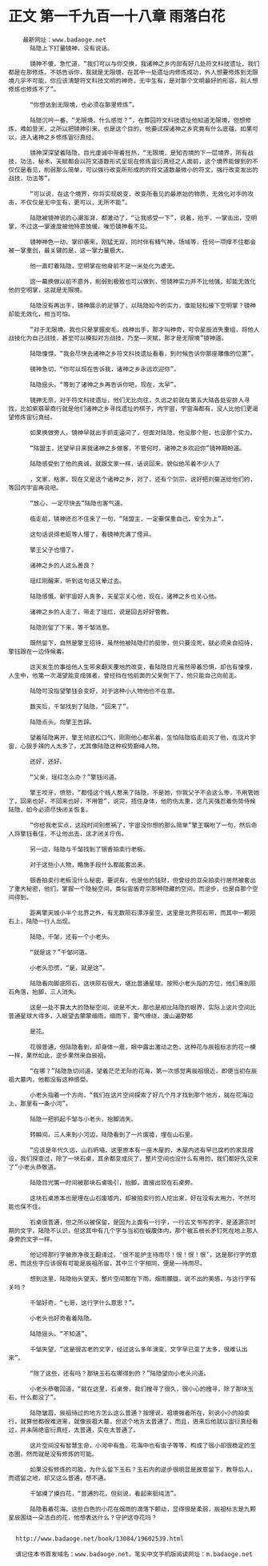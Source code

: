 # 正文 第一千九百一十八章 雨落白花
        最新网址：www.badaoge.net
          陆隐上下打量镜神，没有说话。
      
          镜神不傻，急忙道，“我们可以与你交换，我诸神之乡内部有好几处符文科技遗址，我们都是在那修炼，不妨告诉你，我就是无限境，在其中一处遗址内修炼成功，外人想要修炼到无限境几乎不可能，你应该清楚符文科技文明的神奇，无中生有，是对那个文明最好的形容，别人想修炼也修炼不了”。
      
          “你想达到无限境，也必须在那里修炼”。
      
          陆隐沉吟一番，“无限境，什么感觉？”，在葬园符文科技遗址他知道无限境，但想修炼，难如登天，之所以把镜神引来，也是这个目的，他要试探诸神之乡究竟有什么底蕴，如果可以，进入诸神之乡修炼宙衍真经。
      
          镜神深深望着陆隐，目光虔诚中带着狂热，“无限境，是知否境的下一层境界，所有战技，功法，秘术，天赋都会以符文道数形式呈现在修炼宙衍真经之人面前，这个境界能做到的不仅仅是看见，削弱那么简单，可以强行改变所形成的的符文道数最微小的符文，强行改变发出的战技，功法等”。
      
          “可以说，在这个境界，你将实现蜕变，改变所看见的最原始的物质，无效化对手的攻击，不仅仅是无中生有，更可以，无所不能”。
      
          陆隐被镜神说的心潮澎湃，都激动了，“让我感受一下”，说着，抬手，一掌击出，空明掌，不过这一掌速度被他特意放缓，唯恐镜神看不见。
      
          镜神神色一动，掌印袭来，刚猛无双，同时伴有精气神，场域等，任何一项撑不住都会被一掌重创，最关键的是，这一掌力量极大。
      
          他一直盯着陆隐，空明掌在他身前不足一米处化为虚无。
      
          这一幕换做以前不意外，削弱到极致也可以做到，但镜神实力并不比他强，却能无效化他的空明掌，这就是无限境。
      
          陆隐没有再出手，镜神展示的足够了，以陆隐如今的实力，谁能轻松接下空明掌？镜神却能无效化，相当可怕。
      
          “对于无限境，我也只是掌握皮毛，烛神出手，那才叫神奇，可令星辰消失重组，将他人战技化为自己战技，甚至可以模拟对方战技，乃至——天赋，那才是无限境”镜神道。
      
          陆隐憧憬，“我会尽快去诸神之乡符文科技遗址看看，到时候告诉你那座雕像的位置”。
      
          镜神急切，“你可以现在告诉我，诸神之乡永远欢迎你”。
      
          陆隐摇头，“等到了诸神之乡再告诉你吧，现在，太早”。
      
          镜神无奈，对于符文科技遗址，他们无比向往，久远之前就在第五大陆各处安排人寻找，比如紫翡翠商行就是他们诸神之乡寻找遗址的棋子，内宇宙，宇宙海都有，没人比他们更渴望修炼宙衍真经。
      
          如果换做旁人，镜神早就出手抓走逼问了，但面对陆隐，他没那个胆，也没那个实力。
      
          “陆盟主，还望早日来我诸神之乡做客，不管何时，诸神之乡欢迎你”镜神期盼道。
      
          陆隐感受到了他的真诚，就跟文家一样，话说回来，貌似他吊着不少人了
      
          ，文家，枯家，现在又是这个诸神之乡，对了，还有个剑宗，说好把刘豪送给他们的，等回内宇宙再说吧。
      
          “放心，一定尽快去”陆隐也客气道。
      
          临走前，镜神还忍不住来了一句，“陆盟主，一定要保重自己，安全为上”。
      
          这句话说得老妪等人懵了，看镜神充满了怪异。
      
          擎王父子也懵了。
      
          诸神之乡的人这么善良？
      
          瑶红刚醒来，听到这句话又晕过去。
      
          陆隐感慨，新宇宙好人真多，天星宗关心他，现在，诸神之乡也关心他。
      
          诸神之乡的人走了，带走了瑶红，说是回去好好管教。
      
          陆隐则留了下来，等千邹消息。
      
          既然留下，自然是擎王招待，虽然他被陆隐打的挺惨，但只要没死，就必须亲自招待，擎钰跟在一边侍候着。
      
          这天发生的事给他人生带来翻天覆地的改变，看陆隐目光虽然带着恐惧，却也有憧憬，人生中，他第一次渴望能变成强者，曾经挡在他前面的父亲倒下了，他只能自己向前走。
      
          陆隐可没指望擎钰会变好，对于这种小人物他也不在意。
      
          数天后，千邹找到了陆隐，“回来了”。
      
          陆隐点头，向擎王告辞。
      
          望着陆隐离开，擎王彻底松口气，刚刚他心都吊着，生怕陆隐临走前灭了他，在这片宇宙，心狠手辣的人太多了，尤其像陆隐这种权势巅峰人物。
      
          还好，还好。
      
          “父亲，瑶红怎么办？”擎钰问道。
      
          擎王咬牙，愤怒，“都怪这个贱人惹来了陆隐，不是她，你我父子不会这么惨，不用管她了，回来也好，不回来也好，不用管”，说完，捂住身体，他的伤太重，这几天强忍着伤势侍候陆隐，如今必须尽快闭关恢复。
      
          “你给我老实点，这段时间别惹祸了，宇宙没你想的那么简单”擎王嘱咐了一句，然后命人将擎钰看住，不让他出去，这才闭关疗伤。
      
          另一边，陆隐与千邹找到了银香拍卖行老板。
      
          对于这些小人物，略施手段什么都能套出来。
      
          银香拍卖行老板没什么秘密，要说有，也是他的钱财，但曾经的亚朵拍卖行居然被套出了重大秘密，他们，掌握一个隐秘空间，类似宙盾奇宗那种隐藏的空间，而逆步，也是自那个空间得到。
      
          距离擎天城小半个北界之外，有无数陨石漂浮星空，这里是北界陨石带，而其中一颗陨石上，陆隐一行人出现。
      
          陆隐，千邹，还有一个小老头。
      
          “就是这？”千邹问道。
      
          小老头恐慌，“是，就是这”。
      
          陆隐看向脚底陨石，这块陨石很大，堪比普通星球，按照小老头指的方位，他们来到陨石角落，抬脚，三人消失。
      
          这是一处不算太大的隐秘空间，说是不大，那也是相比陆隐的眼界，实际上这片空间比普通星球大得多，入眼望去蒙蒙细雨，细雨下，雾气缭绕，漫山遍野都
      
          是花。
      
          花很普通，但陆隐看到，却身体一震，眼中露出激动之色，这种花与辰祖标志的花一模一样，果然如此，逆步果然来自辰祖。
      
          “在哪？”陆隐急切问道，望着茫茫无际的花海，第一次感觉离辰祖很近，即便当初在辰祖大墓内，他都没有这种感受。
      
          小老头指着一个方向，“我们在这片空间探索了好几个月才找到那个地方，就在花海边上，那里有一条小河”。
      
          陆隐一把抓起千邹与小老头，抬脚消失。
      
          转瞬间，三人来到小河边，陆隐看到了一片废墟，埋在山石里。
      
          “应该是年代久远，山石坍塌，这里原本有一座木屋的，木屋内还有早已腐朽的家具摆设，我们探查过，除了一块石桌，其余都变成灰了，整片空间也没什么有用的，我们都好久没来了”小老头恭敬道。
      
          陆隐目光第一时间被那块石桌吸引，抬脚，直接出现在石桌旁。
      
          这块石桌原本也是埋在山石废墟内，却被拍卖行的人挖出来，好在没有太用力，不然可能也保不住。
      
          石桌很普通，但之所以被保留，是因为上面有一行字，一行古文书写的字，是道源宗时期的文字，陆隐不认识，但这其中有几个字与当初在蜈腹体内，那个被五根长矛钉死在地上那人身旁的文字一样。
      
          他记得那行字被原净夜王翻译过，‘恨不能护主待雨尽！恨！恨！恨’，这是那行字的意思，而这些字应该很有可能是辰祖所留，其中三个字相同，便是——待雨尽。
      
          想到这里，陆隐抬头望天，整片空间都在下雨，烟雨朦胧，说不出的美感，与这行字有关吗？
      
          千邹好奇，“七哥，这行字什么意思？”。
      
          小老头也好奇看着陆隐。
      
          陆隐摇头，“不知道”。
      
          千邹失望，“这是很古老的文字，经过这么多年演变，文字早已变了太多，很难认出来”。
      
          “除了这些，还有吗？那块玉石在哪得到的？”陆隐望向小老头问道。
      
          小老头恭敬回道，“就在这里，石桌旁，我们搜寻了很久，很小心的搜寻，除了那块玉石，什么都没了”。
      
          陆隐皱眉，辰祖待过的地方怎么这么普通？按理说，祖境强者所在，别说小小的拍卖行，就算他都很难进来，就像辰祖大墓，但这个地方太普通了，而且，进来后他就以宙衍真经看过，并未隔绝宙衍真经，太普通，实在太普通了。
      
          这片空间没有智慧生命，小河中有鱼，花海中也有虫子等等，构成了很小却很稳定的生态圈，然而就是没有修炼的可能。
      
          如果没有修炼的可能，为什么留下玉石？玉石内的逆步很明显是故意留下，教导后人，而遗留之地，却又这么普通，想不通。
      
          千邹摸了摸白花，“普通的花，但别说，看起来挺纯洁”。
      
          陆隐看着花海，这些白色的小花在烟雨的滴落下颤动，显得很是柔弱，辰祖标志是九颗星辰围绕一朵洁白的花，他想表达什么？守护这夺花吗？
      
      
      http://www.badaoge.net/book/13084/19602539.html
      
      请记住本书首发域名：www.badaoge.net。笔尖中文手机版阅读网址：m.badaoge.net
